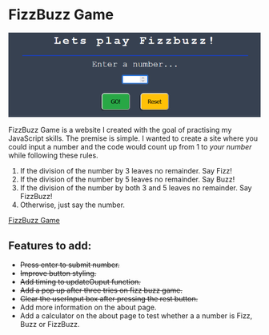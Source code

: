 # FizzBuzz Game

![Image of FizzBuzz Game main page](assets/images/readme%20images/Screenshot%202024-10-16%20144521.png)

FizzBuzz Game is a website I created with the goal of practising my JavaScript skills. The premise is simple. I wanted to create a site where you could input a number and the code would count up from 1 to *your number* while following these rules.

1. If the division of the number by 3 leaves no remainder. Say Fizz!
2. If the division of the number by 5 leaves no remainder. Say Buzz!
3. If the division of the number by both 3 and 5 leaves no remainder. Say FizzBuzz!
4. Otherwise, just say the number.

[FizzBuzz Game](https://code-dearman.github.io/FizzBuzz-Game/)

## Features to add:
- ~~Press enter to submit number.~~
- ~~Improve button styling.~~
- ~~Add timing to updateOuput function.~~
- ~~Add a pop up after three tries on fizz buzz game.~~
- ~~Clear the userInput box after pressing the rest button.~~
- Add more information on the about page.
- Add a calculator on the about page to test whether a a number is Fizz, Buzz or FizzBuzz.
